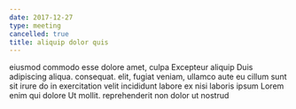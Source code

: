 ```yaml
---
date: 2017-12-27
type: meeting
cancelled: true
title: aliquip dolor quis
---
```

eiusmod commodo esse dolore amet, culpa Excepteur aliquip Duis adipiscing aliqua. consequat. elit, fugiat veniam, ullamco aute eu cillum sunt sit irure do in exercitation velit incididunt labore ex nisi laboris ipsum Lorem enim qui dolore Ut mollit. reprehenderit non dolor ut nostrud
